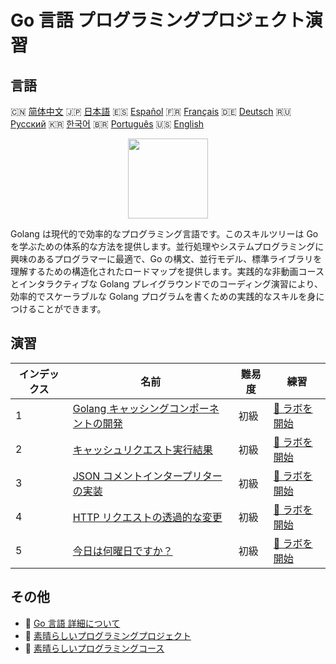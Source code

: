 # Go 言語 プログラミングプロジェクト演習

## 言語

🇨🇳 [简体中文](README_zh.md) 🇯🇵 [日本語](README_ja.md) 🇪🇸 [Español](README_es.md) 🇫🇷 [Français](README_fr.md) 🇩🇪 [Deutsch](README_de.md) 🇷🇺 [Русский](README_ru.md) 🇰🇷 [한국어](README_ko.md) 🇧🇷 [Português](README_pt.md) 🇺🇸 [English](README.md) 

<div align="center">
<img width="128px" src="https://file.labex.io/path/YgASYacMNI6I.png">
</div>

Golang は現代的で効率的なプログラミング言語です。このスキルツリーは Go を学ぶための体系的な方法を提供します。並行処理やシステムプログラミングに興味のあるプログラマーに最適で、Go の構文、並行モデル、標準ライブラリを理解するための構造化されたロードマップを提供します。実践的な非動画コースとインタラクティブな Golang プレイグラウンドでのコーディング演習により、効率的でスケーラブルな Golang プログラムを書くための実践的なスキルを身につけることができます。

## 演習

|   インデックス | 名前                                                                                                                   | 難易度   | 練習                                                                                           |
|----------------|------------------------------------------------------------------------------------------------------------------------|----------|------------------------------------------------------------------------------------------------|
|              1 | [Golang キャッシングコンポーネントの開発](https://labex.io/ja/courses/project-development-of-golang-caching-component) | 初級     | [🚀 ラボを開始](https://labex.io/ja/courses/project-development-of-golang-caching-component)   |
|              2 | [キャッシュリクエスト実行結果](https://labex.io/ja/courses/project-cache-request-execution-results)                    | 初級     | [🚀 ラボを開始](https://labex.io/ja/courses/project-cache-request-execution-results)           |
|              3 | [JSON コメントインタープリターの実装](https://labex.io/ja/courses/project-implement-json-comment-interpreter)          | 初級     | [🚀 ラボを開始](https://labex.io/ja/courses/project-implement-json-comment-interpreter)        |
|              4 | [HTTP リクエストの透過的な変更](https://labex.io/ja/courses/project-transparent-modification-of-http-requests)         | 初級     | [🚀 ラボを開始](https://labex.io/ja/courses/project-transparent-modification-of-http-requests) |
|              5 | [今日は何曜日ですか？](https://labex.io/ja/courses/project-what-day-is-it-today)                                       | 初級     | [🚀 ラボを開始](https://labex.io/ja/courses/project-what-day-is-it-today)                      |

## その他

- 🔗 [Go 言語 詳細について](https://labex.io/ja/skilltrees/go)
- 🔗 [素晴らしいプログラミングプロジェクト](https://github.com/labex-labs/awesome-programming-projects)
- 🔗 [素晴らしいプログラミングコース](https://github.com/labex-labs/awesome-programming-courses)

